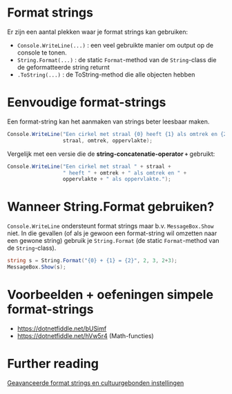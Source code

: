 # Format strings

Er zijn een aantal plekken waar je format strings kan gebruiken:

- `Console.WriteLine(...)` : een veel gebruikte manier om output op de console
  te tonen.
- `String.Format(...)` : de static `Format`-method van de `String`-class die de
  geformatteerde string returnt
- `.ToString(...)` : de ToString-method die alle objecten hebben
  
# Eenvoudige format-strings

Een format-string kan het aanmaken van strings beter leesbaar maken.

```cs
Console.WriteLine("Een cirkel met straal {0} heeft {1} als omtrek en {2} als oppervlakte.",
                  straal, omtrek, oppervlakte);
```

Vergelijk met een versie die de **string-concatenatie-operator `+`** gebruikt:


```cs
Console.WriteLine("Een cirkel met straal " + straal + 
                  " heeft " + omtrek + " als omtrek en " + 
                  oppervlakte + " als oppervlakte.");
```

# Wanneer String.Format gebruiken?

`Console.WriteLine` ondersteunt format strings maar b.v. `MessageBox.Show` niet.
In die gevallen (of als je gewoon een format-string wil omzetten naar een gewone
string) gebruik je `String.Format` (de static `Format`-method van de
`String`-class).

```cs
string s = String.Format("{0} + {1} = {2}", 2, 3, 2+3);
MessageBox.Show(s);
```

# Voorbeelden + oefeningen simpele format-strings

- https://dotnetfiddle.net/bUSimf
- https://dotnetfiddle.net/hVw5r4 (Math-functies)

# Further reading

[Geavanceerde format strings en cultuurgebonden instellingen](AdvancedFormatStrings.md)

